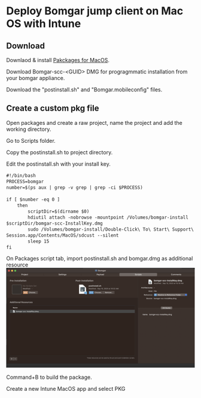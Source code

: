 # Deploy Bomgar jump client on Mac OS with Intune

## Download
Downlaod & install [Pakckages for MacOS](http://s.sudre.free.fr/Software/Packages/about.html).

Download Bomgar-scc-\<GUID\> DMG for progragmmatic installation from your bomgar appliance.

Download the "postinstall.sh" and "Bomgar.mobileconfig" files.

## Create a custom pkg file
Open packages and create a raw project, name the project and add the working directory.

Go to Scripts folder.

Copy the postinstall.sh to project directory.

Edit the postinstall.sh with your install key.
```
#!/bin/bash
PROCESS=bomgar
number=$(ps aux | grep -v grep | grep -ci $PROCESS)

if [ $number -eq 0 ]
    then    
        scriptDir=$(dirname $0)
        hdiutil attach -nobrowse -mountpoint /Volumes/bomgar-install $scriptDir/bomgar-scc-InstallKey.dmg
        sudo /Volumes/bomgar-install/Double-Click\ To\ Start\ Support\ Session.app/Contents/MacOS/sdcust --silent
        sleep 15
fi
```

On Packages script tab, import postinstall.sh and bomgar.dmg as additional resource
![Screenshot1](images/screen1.png)

Command+B to build the package.

Create a new Intune MacOS app and select PKG
